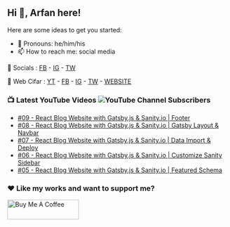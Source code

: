 ## Hi 👋, Arfan here!

Here are some ideas to get you started:

- 🌱 Pronouns: he/him/his
- 📫 How to reach me: social media

🤙 Socials : [FB][fb] - [IG][ig] - [TW][tw]

🏦 Web Cifar : [YT][wyt] - [FB][wcfb] - [IG][wcig] - [TW][wctw] - [WEBSITE][wcwebsite]

### 📺 Latest YouTube Videos ![YouTube Channel Subscribers](https://img.shields.io/youtube/channel/subscribers/UCdxaLo9ALJgXgOUDURRPGiQ?style=social)

<!-- YOUTUBE:START -->
- [#09 - React Blog Website with Gatsby.js &amp; Sanity.io | Footer](https://www.youtube.com/watch?v=u0f0ZFL7wOQ)
- [#08 - React Blog Website with Gatsby.js &amp; Sanity.io | Gatsby Layout &amp; Navbar](https://www.youtube.com/watch?v=J733jL69tKk)
- [#07 - React Blog Website with Gatsby.js &amp; Sanity.io | Data Import &amp; Deploy](https://www.youtube.com/watch?v=J1wZ76U3NHM)
- [#06 - React Blog Website with Gatsby.js &amp; Sanity.io | Customize Sanity Sidebar](https://www.youtube.com/watch?v=ZX73W57Bypk)
- [#05 - React Blog Website with Gatsby.js &amp; Sanity.io | Featured Schema](https://www.youtube.com/watch?v=cDrbPQTwQFA)
<!-- YOUTUBE:END -->

### ♥ Like my works and want to support me?
<a href="https://www.buymeacoffee.com/shaifarfan08" target="_blank"><img src="https://cdn.buymeacoffee.com/buttons/v2/default-blue.png" alt="Buy Me A Coffee" style="height: 45px !important;width: 162.75px !important;" ></a>


[fb]: http://facebook.com/fb.shaifarfan08
[ig]: http://instagram.com/shaifarfan08
[tw]: http://twitter.com/shaifarfan08
[wcfb]: http://facebook.com/webcifar
[wcig]: http://instagram.com/web_cifar
[wctw]: http://twitter.com/webcifar
[wcwebsite]: http://webcifar.com
[wyt]: https://www.youtube.com/channel/UCdxaLo9ALJgXgOUDURRPGiQ
